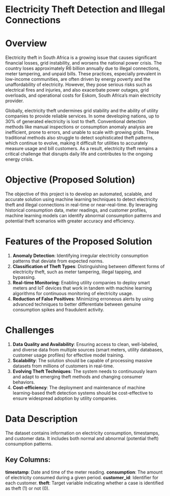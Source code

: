 # Electricity Theft Detection and Illegal Connections

# Overview

Electricity theft in South Africa is a growing issue that causes significant financial losses, grid instability, and worsens the national power crisis. The country loses approximately R6 billion annually due to illegal connections, meter tampering, and unpaid bills. These practices, especially prevalent in low-income communities, are often driven by energy poverty and the unaffordability of electricity. However, they pose serious risks such as electrical fires and injuries, and also exacerbate power outages, grid overloads, and operational costs for Eskom, South Africa’s main electricity provider.

Globally, electricity theft undermines grid stability and the ability of utility companies to provide reliable services. In some developing nations, up to 30% of generated electricity is lost to theft. Conventional detection methods like manual inspections or consumption anomaly analysis are inefficient, prone to errors, and unable to scale with growing grids. These traditional methods also struggle to detect sophisticated theft patterns, which continue to evolve, making it difficult for utilities to accurately measure usage and bill customers. As a result, electricity theft remains a critical challenge that disrupts daily life and contributes to the ongoing energy crisis.

# Objective (Proposed Solution)

The objective of this project is to develop an automated, scalable, and accurate solution using machine learning techniques to detect electricity theft and illegal connections in real-time or near-real-time. By leveraging historical consumption data, meter readings, and customer profiles, machine learning models can identify abnormal consumption patterns and potential theft scenarios with greater accuracy and efficiency.

# Features of the Proposed Solution

1.  **Anomaly Detection**: Identifying irregular electricity consumption patterns that deviate from expected norms.
2. **Classification of Theft Types**: Distinguishing between different forms of electricity theft, such as meter tampering, illegal tapping, and bypassing.
3.  **Real-time Monitoring**: Enabling utility companies to deploy smart meters and IoT devices that work in tandem with machine learning algorithms for continuous monitoring of electricity usage.
4. **Reduction of False Positives**: Minimizing erroneous alerts by using advanced techniques to better differentiate between genuine consumption spikes and fraudulent activity.

# Challenges

1. **Data Quality and Availability**: Ensuring access to clean, well-labeled, and diverse data from multiple sources (smart meters, utility databases, customer usage profiles) for effective model training.
2. **Scalability**: The solution should be capable of processing massive datasets from millions of customers in real-time.
3. **Evolving Theft Techniques**: The system needs to continuously learn and adapt to emerging theft methods and changing consumer behaviors.
4. **Cost-efficiency**: The deployment and maintenance of machine learning-based theft detection systems should be cost-effective to ensure widespread adoption by utility companies.

# Data Description
The dataset contains information on electricity consumption, timestamps, and customer data. It includes both normal and abnormal (potential theft) consumption patterns.

## Key Columns:

**timestamp**: Date and time of the meter reading.
**consumption**: The amount of electricity consumed during a given period.
**customer_id**: Identifier for each customer.
**theft**: Target variable indicating whether a case is identified as theft (1) or not (0).



